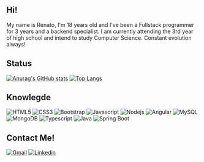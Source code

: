 ## Hi!

My name is Renato, I'm 18 years old and I've been a Fullstack programmer for 3 years and a backend specialist. I am currently attending the 3rd year of high school and intend to study Computer Science. Constant evolution always!

## Status

[![Anurag's GitHub stats](https://github-readme-stats.vercel.app/api?username=renato3x&show_icons=true&theme=dark)](https://github.com/renato3x/github-readme-stats)
[![Top Langs](https://github-readme-stats.vercel.app/api/top-langs/?username=renato3x&theme=dark&layout=compact)](https://github.com/renato3x/github-readme-stats)

## Knowlegde

![HTML5](https://img.shields.io/badge/HTML5-E34F26?style=for-the-badge&logo=html5&logoColor=white)
![CSS3](https://img.shields.io/badge/CSS3-1572B6?style=for-the-badge&logo=css3&logoColor=white)
![Bootstrap](https://img.shields.io/badge/Bootstrap-563D7C?style=for-the-badge&logo=bootstrap&logoColor=white)
![Javascript](https://img.shields.io/badge/JavaScript-F7DF1E?style=for-the-badge&logo=javascript&logoColor=black)
![Nodejs](https://img.shields.io/badge/Node.js-43853D?style=for-the-badge&logo=node.js&logoColor=white)
![Angular](https://img.shields.io/badge/Angular-DD0031?style=for-the-badge&logo=angular&logoColor=white)
![MySQL](https://img.shields.io/badge/MySQL-00000F?style=for-the-badge&logo=mysql&logoColor=white)
![MongoDB](https://img.shields.io/badge/MongoDB-4EA94B?style=for-the-badge&logo=mongodb&logoColor=white)
![Typescript](https://img.shields.io/badge/TypeScript-007ACC?style=for-the-badge&logo=typescript&logoColor=white)
![Java](https://img.shields.io/badge/Java-ED8B00?style=for-the-badge&logo=java&logoColor=white)
![Spring Boot](https://img.shields.io/badge/Spring-6DB33F?style=for-the-badge&logo=spring&logoColor=white)

## Contact Me!

[![Gmail](https://img.shields.io/badge/Gmail-D14836?style=for-the-badge&logo=gmail&logoColor=white)](pereirarenato21@gmail.com)
[![Linkedin](https://img.shields.io/badge/LinkedIn-0077B5?style=for-the-badge&logo=linkedin&logoColor=white)](https://www.linkedin.com/in/renato3x/)
